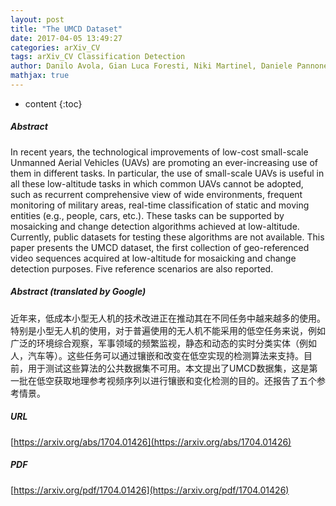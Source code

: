 ```yaml
---
layout: post
title: "The UMCD Dataset"
date: 2017-04-05 13:49:27
categories: arXiv_CV
tags: arXiv_CV Classification Detection
author: Danilo Avola, Gian Luca Foresti, Niki Martinel, Daniele Pannone, Claudio Piciarelli
mathjax: true
---
```


* content
{:toc}

##### Abstract
In recent years, the technological improvements of low-cost small-scale Unmanned Aerial Vehicles (UAVs) are promoting an ever-increasing use of them in different tasks. In particular, the use of small-scale UAVs is useful in all these low-altitude tasks in which common UAVs cannot be adopted, such as recurrent comprehensive view of wide environments, frequent monitoring of military areas, real-time classification of static and moving entities (e.g., people, cars, etc.). These tasks can be supported by mosaicking and change detection algorithms achieved at low-altitude. Currently, public datasets for testing these algorithms are not available. This paper presents the UMCD dataset, the first collection of geo-referenced video sequences acquired at low-altitude for mosaicking and change detection purposes. Five reference scenarios are also reported.

##### Abstract (translated by Google)
近年来，低成本小型无人机的技术改进正在推动其在不同任务中越来越多的使用。特别是小型无人机的使用，对于普遍使用的无人机不能采用的低空任务来说，例如广泛的环境综合观察，军事领域的频繁监视，静态和动态的实时分类实体（例如人，汽车等）。这些任务可以通过镶嵌和改变在低空实现的检测算法来支持。目前，用于测试这些算法的公共数据集不可用。本文提出了UMCD数据集，这是第一批在低空获取地理参考视频序列以进行镶嵌和变化检测的目的。还报告了五个参考情景。

##### URL
[https://arxiv.org/abs/1704.01426](https://arxiv.org/abs/1704.01426)

##### PDF
[https://arxiv.org/pdf/1704.01426](https://arxiv.org/pdf/1704.01426)

